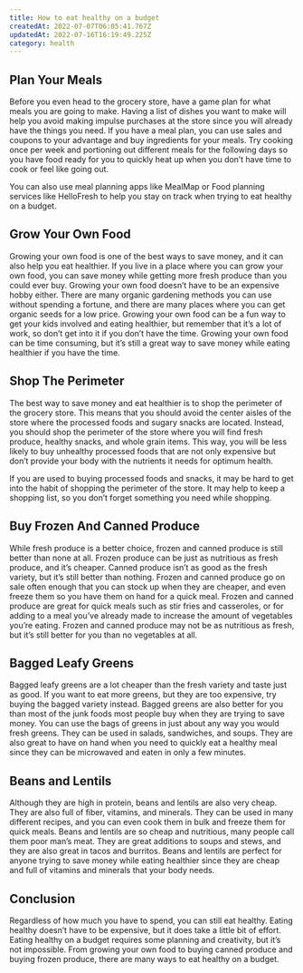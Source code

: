 ```yaml
---
title: How to eat healthy on a budget
createdAt: 2022-07-07T06:05:41.767Z
updatedAt: 2022-07-16T16:19:49.225Z
category: health
---
```


## Plan Your Meals

Before you even head to the grocery store, have a game plan for what meals you are going to make. Having a list of dishes you want to make will help you avoid making impulse purchases at the store since you will already have the things you need. If you have a meal plan, you can use sales and coupons to your advantage and buy ingredients for your meals. Try cooking once per week and portioning out different meals for the following days so you have food ready for you to quickly heat up when you don’t have time to cook or feel like going out.

You can also use meal planning apps like MealMap or Food planning services like HelloFresh to help you stay on track when trying to eat healthy on a budget.

## Grow Your Own Food

Growing your own food is one of the best ways to save money, and it can also help you eat healthier. If you live in a place where you can grow your own food, you can save money while getting more fresh produce than you could ever buy. Growing your own food doesn’t have to be an expensive hobby either. There are many organic gardening methods you can use without spending a fortune, and there are many places where you can get organic seeds for a low price. Growing your own food can be a fun way to get your kids involved and eating healthier, but remember that it’s a lot of work, so don’t get into it if you don’t have the time. Growing your own food can be time consuming, but it’s still a great way to save money while eating healthier if you have the time.

## Shop The Perimeter

The best way to save money and eat healthier is to shop the perimeter of the grocery store. This means that you should avoid the center aisles of the store where the processed foods and sugary snacks are located. Instead, you should shop the perimeter of the store where you will find fresh produce, healthy snacks, and whole grain items. This way, you will be less likely to buy unhealthy processed foods that are not only expensive but don’t provide your body with the nutrients it needs for optimum health.

If you are used to buying processed foods and snacks, it may be hard to get into the habit of shopping the perimeter of the store. It may help to keep a shopping list, so you don’t forget something you need while shopping.

## Buy Frozen And Canned Produce

While fresh produce is a better choice, frozen and canned produce is still better than none at all. Frozen produce can be just as nutritious as fresh produce, and it’s cheaper. Canned produce isn’t as good as the fresh variety, but it’s still better than nothing. Frozen and canned produce go on sale often enough that you can stock up when they are cheaper, and even freeze them so you have them on hand for a quick meal. Frozen and canned produce are great for quick meals such as stir fries and casseroles, or for adding to a meal you’ve already made to increase the amount of vegetables you’re eating. Frozen and canned produce may not be as nutritious as fresh, but it’s still better for you than no vegetables at all.

## Bagged Leafy Greens

Bagged leafy greens are a lot cheaper than the fresh variety and taste just as good. If you want to eat more greens, but they are too expensive, try buying the bagged variety instead. Bagged greens are also better for you than most of the junk foods most people buy when they are trying to save money. You can use the bags of greens in just about any way you would fresh greens. They can be used in salads, sandwiches, and soups. They are also great to have on hand when you need to quickly eat a healthy meal since they can be microwaved and eaten in only a few minutes.

## Beans and Lentils

Although they are high in protein, beans and lentils are also very cheap. They are also full of fiber, vitamins, and minerals. They can be used in many different recipes, and you can even cook them in bulk and freeze them for quick meals. Beans and lentils are so cheap and nutritious, many people call them poor man’s meat. They are great additions to soups and stews, and they are also great in tacos and burritos. Beans and lentils are perfect for anyone trying to save money while eating healthier since they are cheap and full of vitamins and minerals that your body needs.

## Conclusion

Regardless of how much you have to spend, you can still eat healthy. Eating healthy doesn’t have to be expensive, but it does take a little bit of effort. Eating healthy on a budget requires some planning and creativity, but it’s not impossible. From growing your own food to buying canned produce and buying frozen produce, there are many ways to eat healthy on a budget.
